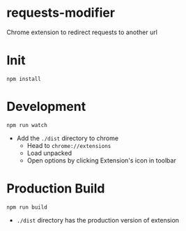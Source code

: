 # requests-modifier
Chrome extension to redirect requests to another url

# Init
```
npm install
```

# Development
```
npm run watch
```

- Add the `./dist` directory to chrome
    - Head to `chrome://extensions`
    - Load unpacked
    - Open options by clicking Extension's icon in toolbar

# Production Build
```
npm run build
```

- `./dist` directory has the production version of extension

